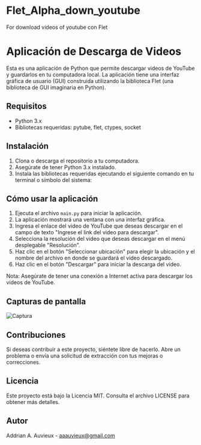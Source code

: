 # Flet_Alpha_down_youtube
For download videos of youtube con Flet

# Aplicación de Descarga de Videos

Esta es una aplicación de Python que permite descargar videos de YouTube y guardarlos en tu computadora local. La aplicación tiene una interfaz gráfica de usuario (GUI) construida utilizando la biblioteca Flet (una biblioteca de GUI imaginaria en Python).

## Requisitos

- Python 3.x
- Bibliotecas requeridas: pytube, flet, ctypes, socket

## Instalación

1. Clona o descarga el repositorio a tu computadora.
2. Asegúrate de tener Python 3.x instalado.
3. Instala las bibliotecas requeridas ejecutando el siguiente comando en tu terminal o símbolo del sistema:


## Cómo usar la aplicación

1. Ejecuta el archivo `main.py` para iniciar la aplicación.
2. La aplicación mostrará una ventana con una interfaz gráfica.
3. Ingresa el enlace del video de YouTube que deseas descargar en el campo de texto "Ingrese el link del video para descargar".
4. Selecciona la resolución del video que deseas descargar en el menú desplegable "Resolución".
5. Haz clic en el botón "Seleccionar ubicación" para elegir la ubicación y el nombre del archivo en donde se guardará el video descargado.
6. Haz clic en el botón "Descargar" para iniciar la descarga del video.

Nota: Asegúrate de tener una conexión a Internet activa para descargar los videos de YouTube.

## Capturas de pantalla

![Captura](assts/screenshot.png)

## Contribuciones

Si deseas contribuir a este proyecto, siéntete libre de hacerlo. Abre un problema o envía una solicitud de extracción con tus mejoras o correcciones.

## Licencia

Este proyecto está bajo la Licencia MIT. Consulta el archivo LICENSE para obtener más detalles.

## Autor

Addrian A. Auvieux - aaauvieux@gmail.com

